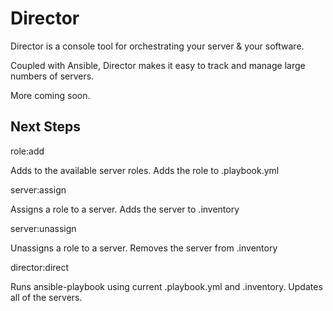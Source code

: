 Director
========

Director is a console tool for orchestrating your server & your software.

Coupled with Ansible, Director makes it easy to track and manage large numbers of servers.

More coming soon.


Next Steps
----------

role:add

  Adds to the available server roles.
  Adds the role to .playbook.yml

server:assign

  Assigns a role to a server.
  Adds the server to .inventory

server:unassign

  Unassigns a role to a server.
  Removes the server from .inventory

director:direct

  Runs ansible-playbook using current .playbook.yml and .inventory.
  Updates all of the servers.

